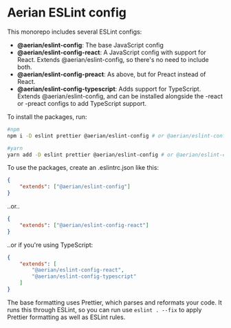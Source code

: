 # Aerian ESLint config

This monorepo includes several ESLint configs:

-   **@aerian/eslint-config**: The base JavaScript config
-   **@aerian/eslint-config-react**: A JavaScript config with support for React.
    Extends @aerian/eslint-config, so there's no need to include both.
-   **@aerian/eslint-config-preact**: As above, but for Preact instead of React.
-   **@aerian/eslint-config-typescript**: Adds support for TypeScript. Extends
    @aerian/eslint-config, and can be installed alongside the -react or -preact
    configs to add TypeScript support.

To install the packages, run:

```sh
#npm
npm i -D eslint prettier @aerian/eslint-config # or @aerian/eslint-config-react etc

#yarn
yarn add -D eslint prettier @aerian/eslint-config # or @aerian/eslint-config-react etc
```

To use the packages, create an .eslintrc.json like this:

```json
{
    "extends": ["@aerian/eslint-config"]
}
```

..or..

```json
{
    "extends": ["@aerian/eslint-config-react"]
}
```

..or if you're using TypeScript:

```json
{
    "extends": [
        "@aerian/eslint-config-react",
        "@aerian/eslint-config-typescript"
    ]
}
```

The base formatting uses Prettier, which parses and reformats your code. It runs
this through ESLint, so you can run use `eslint . --fix` to apply Prettier
formatting as well as ESLint rules.
